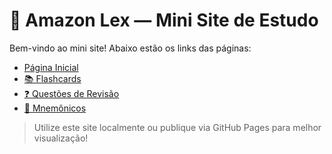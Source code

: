 # 🤖 Amazon Lex — Mini Site de Estudo

Bem-vindo ao mini site! Abaixo estão os links das páginas:

- [Página Inicial](index.html)
- [📚 Flashcards](flashcards.html)
- [❓ Questões de Revisão](questoes.html)
- [🧠 Mnemônicos](mnemonicos.html)

> Utilize este site localmente ou publique via GitHub Pages para melhor visualização!